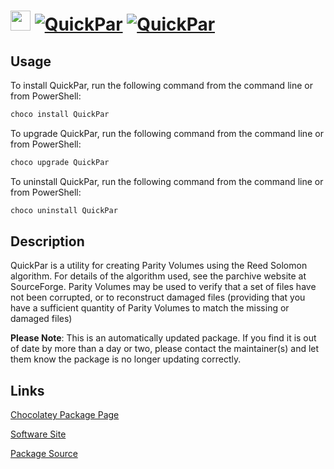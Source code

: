 ﻿# <img src="https://cdn.rawgit.com/mkevenaar/chocolatey-packages/master/icons/QuickPar.png" width="32" height="32"/> [![QuickPar](https://img.shields.io/chocolatey/v/QuickPar.svg?label=QuickPar)](https://community.chocolatey.org/packages/QuickPar) [![QuickPar](https://img.shields.io/chocolatey/dt/QuickPar.svg)](https://community.chocolatey.org/packages/QuickPar)

## Usage

To install QuickPar, run the following command from the command line or from PowerShell:

```powershell
choco install QuickPar
```

To upgrade QuickPar, run the following command from the command line or from PowerShell:

```powershell
choco upgrade QuickPar
```

To uninstall QuickPar, run the following command from the command line or from PowerShell:

```powershell
choco uninstall QuickPar
```

## Description

QuickPar is a utility for creating Parity Volumes using the Reed Solomon algorithm. For details of the algorithm used, see the parchive website at SourceForge. Parity Volumes may be used to verify that a set of files have not been corrupted, or to reconstruct damaged files (providing that you have a sufficient quantity of Parity Volumes to match the missing or damaged files)

**Please Note**: This is an automatically updated package. If you find it is 
out of date by more than a day or two, please contact the maintainer(s) and
let them know the package is no longer updating correctly.

## Links

[Chocolatey Package Page](https://community.chocolatey.org/packages/QuickPar)

[Software Site](http://www.quickpar.org.uk)

[Package Source](https://github.com/mkevenaar/chocolatey-packages/tree/master/manual/QuickPar)

